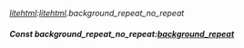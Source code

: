 _[litehtml](../../modules/litehtml/litehtml-module.md):[litehtml](../../modules/litehtml/litehtml-module.md).background\_repeat\_no\_repeat_
##### Const background\_repeat\_no\_repeat:[background_repeat](../../modules/litehtml/litehtml-background_repeat.md)

